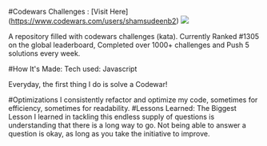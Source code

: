 #Codewars Challenges : [Visit Here] (https://www.codewars.com/users/shamsudeenb2)
![](codewarsScreenshort)

A repository filled with codewars challenges (kata). Currently Ranked #1305 on the global leaderboard, Completed over 1000+ challenges and Push 5 solutions every week.

#How It's Made:
Tech used: Javascript

Everyday, the first thing I do is solve a Codewar!

#Optimizations
I consistently refactor and optimize my code, sometimes for efficiency, sometimes for readability.
#Lessons Learned:
The Biggest Lesson I learned in tackling this endless supply of questions is understanding that there is a long way to go. Not being able to answer a question is okay, as long as you take the initiative to improve.